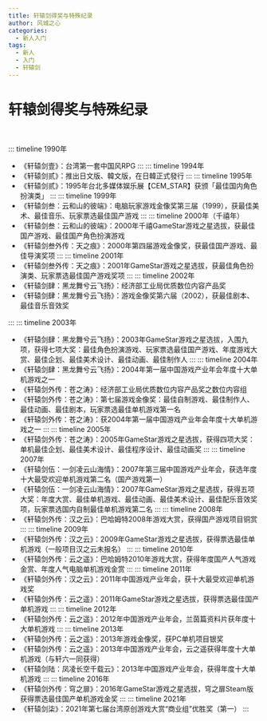```yaml
---
title: 轩辕剑得奖与特殊纪录
author: 风城之心
categories:
  - 新人入门
tags:
  - 新人
  - 入门
  - 轩辕剑
---
```


# 轩辕剑得奖与特殊纪录
<br />

::: timeline 1990年
- 《轩辕剑壹》：台湾第一套中国风RPG
:::
::: timeline 1994年
- 《轩辕剑贰》：推出日文版、韓文版，在日韓正式發行
:::
::: timeline 1995年
- 《轩辕剑贰》：1995年台北多媒体娱乐展【CEM_STAR】获颁「最佳国内角色扮演类」
:::
::: timeline 1999年
- 《轩辕剑叁：云和山的彼端》：电脑玩家游戏金像奖第三届（1999），获最佳美术、最佳音乐、玩家票选最佳国产游戏
:::
::: timeline 2000年（千禧年）
- 《轩辕剑叁：云和山的彼端》：2000年千禧GameStar游戏之星选拔，获最佳国产游戏、最佳国产角色扮演游戏
- 《轩辕剑叁外传：天之痕》：2000年第四届游戏金像奖，获最佳国产游戏、最佳导演奖项
:::
::: timeline 2001年
- 《轩辕剑叁外传：天之痕》：2001年GameStar游戏之星选拔，获最佳角色扮演类、玩家票选最佳国产游戏奖项
:::
::: timeline 2002年
- 《轩辕剑肆：黑龙舞兮云飞扬》：经济部工业局优质数位内容产品奖
- 《轩辕剑肆：黑龙舞兮云飞扬》：游戏金像奖第六届（2002），获最佳剧本、最佳音乐音效奖

:::
::: timeline 2003年
- 《轩辕剑肆：黑龙舞兮云飞扬》：2003年GameStar游戏之星选拔，入围九项，获得七项大奖：最佳角色扮演游戏、玩家票选最佳国产游戏、年度游戏大赏、最佳企划、最佳美术设计、最佳动画、最佳制作人
:::
::: timeline 2004年
- 《轩辕剑肆：黑龙舞兮云飞扬》：2004年第一届中国游戏产业年会年度十大单机游戏之一
- 《轩辕剑外传：苍之涛》：经济部工业局优质数位内容产品奖之数位内容组
- 《轩辕剑外传：苍之涛》：第七届游戏金像奖：最佳自制游戏、最佳制作人、最佳动画、最佳剧本，玩家票选最佳单机游戏第一名
- 《轩辕剑外传：苍之涛》：获2004年第一届中国游戏产业年会年度十大单机游戏之一
:::
::: timeline 2005年
- 《轩辕剑外传：苍之涛》：2005年GameStar游戏之星选拔，获得四项大奖：单机最佳企划、最佳美术设计、最佳程序设计、最佳动画奖
:::
::: timeline 2007年
- 《轩辕剑伍：一剑凌云山海情》：2007年第三届中国游戏产业年会，获选年度十大最受欢迎单机游戏第二名（国产游戏第一）
- 《轩辕剑伍：一剑凌云山海情》：2007年GameStar游戏之星选拔，获得五项大奖：年度大赏、最佳单机游戏、最佳动画、最佳美术设计、最佳配乐音效奖项，玩家票选国内自制最佳单机游戏第二名
:::
::: timeline 2008年
- 《轩辕剑外传：汉之云》：巴哈姆特2008年游戏大赏，获得国产游戏项目铜赏
:::
::: timeline 2009年
- 《轩辕剑外传：汉之云》：2009年GameStar游戏之星选拔，获得票选最佳单机游戏（一般项目汉之云未报名）
:::
::: timeline 2010年
- 《轩辕剑外传：云之遥》：巴哈姆特2010年游戏大赏，获得年度国产人气游戏金赏、年度人气电脑单机游戏金赏
:::
::: timeline 2011年
- 《轩辕剑外传：汉之云》：2011年中国游戏产业年会，获十大最受欢迎单机游戏奖
- 《轩辕剑外传：云之遥》：2011年GameStar游戏之星选拔，获得票选最佳国产单机游戏
:::
::: timeline 2012年
- 《轩辕剑外传：云之遥》：2012年中国游戏产业年会，兰茵篇资料片获年度十大单机游戏
:::
::: timeline 2013年
- 《轩辕剑外传：云之遥》：2013年游戏金像奖，获PC单机项目银奖
- 《轩辕剑外传：云之遥》：2013年中国游戏产业年会，云之遥获得年度十大单机游戏（与轩六一同获得）
- 《轩辕剑陆：凤凌长空千载云》：2013年中国游戏产业年会，获得年度十大单机游戏
:::
::: timeline 2016年
- 《轩辕剑外传：穹之扉》：2016年GameStar游戏之星选拔，穹之扉Steam版获得票选最佳国产单机游戏金奖
:::
::: timeline 2021年
- 《轩辕剑柒》：2021年第七届台湾原创游戏大赏“商业组”优胜奖（第一）
:::